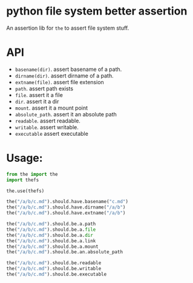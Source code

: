 # python file system better assertion

An assertion lib for `the` to assert file system stuff.

# API
* `basename(dir)`. assert basename of a path.
* `dirname(dir)`. assert dirname of a path.
* `extname(file)`. assert file extension
* `path`. assert path exists
* `file`. assert it a file
* `dir`. assert it a dir
* `mount`. assert it a mount point
* `absolute_path`. assert it an absolute path
* `readable`. assert readable.
* `writable`. assert writable.
* `executable` assert executable

# Usage:
```python
from the import the
import thefs

the.use(thefs)

the("/a/b/c.md").should.have.basename("c.md")
the("/a/b/c.md").should.have.dirname("/a/b")
the("/a/b/c.md").should.have.extname("/a/b")

the("/a/b/c.md").should.be.a.path
the("/a/b/c.md").should.be.a.file
the("/a/b/c.md").should.be.a.dir
the("/a/b/c.md").should.be.a.link
the("/a/b/c.md").should.be.a.mount
the("/a/b/c.md").should.be.an.absolute_path

the("/a/b/c.md").should.be.readable
the("/a/b/c.md").should.be.writable
the("/a/b/c.md").should.be.executable
```
